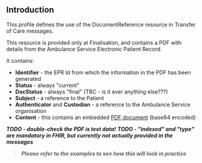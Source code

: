 ## Introduction
This profile defines the use of the DocumentReference resource in Transfer of Care messages. 

This resource is provided only at Finalisation, and contains a PDF with details from the Ambulance Service Electronic Patient Record.

It contains:

 - **Identifier** - the EPR Id from which the information in the PDF has been generated
 - **Status** - always "current"
 - **DocStatus** - always "final" (TBC - is it ever anything else???)
 - **Subject** - a reference to the Patient
 - **Authenticator** and **Custodian** - a reference to the Ambulance Service organisation
 - **Content** - this contains an embedded [PDF document](ExampleToC.pdf) (base64 encoded)

***TODO - double-check the PDF is test data!***
***TODO - "indexed" and "type" are mandatory in FHIR, but currently not actually provided in the messages***


>***Please refer to the examples to see how this will look in practice***